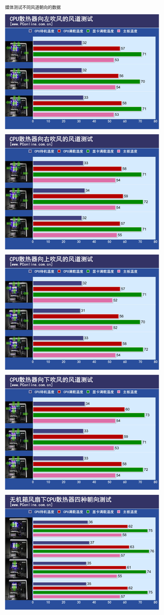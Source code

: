 媒体测试不同风道朝向的数据

![](images/CfnT81tsd3PxBh7Yo3X54WrSOHIdfnUs.png)

![](images/CfnT81tsd3InDAO2Fm7JfluH1Q4z8MBa.png)

![](images/CfnT81tsd3XEAYOR9moyi2P8Qxwr6Cuk.png)

![](images/CfnT81tsd3N4y2HbIahKXmefV1lZMoOC.png)

![](images/CfnT81tsd3mV5fSlBZp8vOoL3cThXUiN.png)
